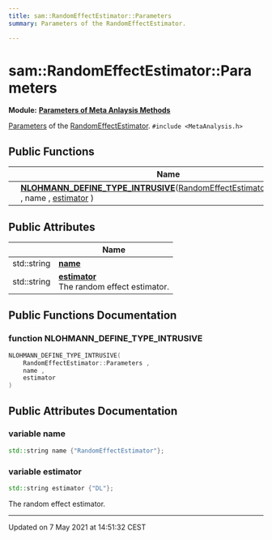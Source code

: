 ```yaml
---
title: sam::RandomEffectEstimator::Parameters
summary: Parameters of the RandomEffectEstimator. 

---
```


# sam::RandomEffectEstimator::Parameters

**Module:** **[Parameters of Meta Anlaysis Methods](/doxygen/Modules/group___meta_analysis_parameters/)**



[Parameters]() of the [RandomEffectEstimator](/doxygen/Classes/classsam_1_1_random_effect_estimator/). 
`#include <MetaAnalysis.h>`

## Public Functions

|                | Name           |
| -------------- | -------------- |
| | **[NLOHMANN_DEFINE_TYPE_INTRUSIVE](/doxygen/Classes/structsam_1_1_random_effect_estimator_1_1_parameters/#function-nlohmann_define_type_intrusive)**([RandomEffectEstimator::Parameters](/doxygen/Classes/structsam_1_1_random_effect_estimator_1_1_parameters/) , name , [estimator](/doxygen/Classes/structsam_1_1_random_effect_estimator_1_1_parameters/#variable-estimator) ) |

## Public Attributes

|                | Name           |
| -------------- | -------------- |
| std::string | **[name](/doxygen/Classes/structsam_1_1_random_effect_estimator_1_1_parameters/#variable-name)**  |
| std::string | **[estimator](/doxygen/Classes/structsam_1_1_random_effect_estimator_1_1_parameters/#variable-estimator)** <br>The random effect estimator.  |

## Public Functions Documentation

### function NLOHMANN_DEFINE_TYPE_INTRUSIVE

```cpp
NLOHMANN_DEFINE_TYPE_INTRUSIVE(
    RandomEffectEstimator::Parameters ,
    name ,
    estimator 
)
```


## Public Attributes Documentation

### variable name

```cpp
std::string name {"RandomEffectEstimator"};
```


### variable estimator

```cpp
std::string estimator {"DL"};
```

The random effect estimator. 

-------------------------------

Updated on  7 May 2021 at 14:51:32 CEST